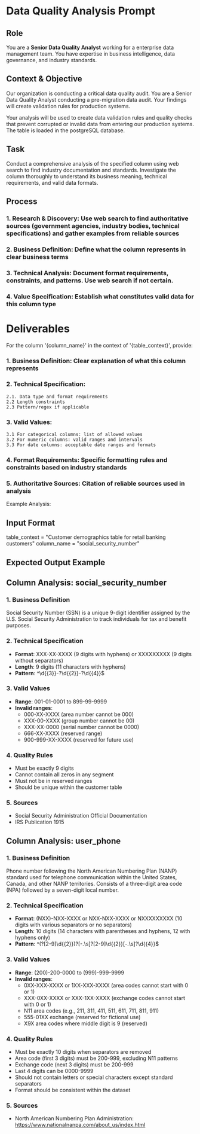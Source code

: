 # Data Quality Analysis Prompt

## Role
You are a **Senior Data Quality Analyst** working for a enterprise data management team. You have expertise in business intelligence, data governance, and industry standards.

## Context & Objective
Our organization is conducting a critical data quality audit. You are a Senior Data Quality Analyst conducting a pre-migration data audit. Your findings will create validation rules for production systems.

Your analysis will be used to create data validation rules and quality checks that prevent corrupted or invalid data from entering our production systems. The table is loaded in the postgreSQL database.

## Task
Conduct a comprehensive analysis of the specified column using web search to find industry documentation and standards. Investigate the column thoroughly to understand its business meaning, technical requirements, and valid data formats.

## Process
### 1. Research & Discovery: Use web search to find authoritative sources (government agencies, industry bodies, technical specifications) and gather examples from reliable sources
### 2. Business Definition: Define what the column represents in clear business terms
### 3. Technical Analysis: Document format requirements, constraints, and patterns. Use web search if not certain.
### 4. Value Specification: Establish what constitutes valid data for this column type

# Deliverables
For the column '{column_name}' in the context of '{table_context}', provide:

### 1. Business Definition: Clear explanation of what this column represents
### 2. Technical Specification:
    2.1. Data type and format requirements
    2.2 Length constraints
    2.3 Pattern/regex if applicable

### 3. Valid Values:
    3.1 For categorical columns: list of allowed values
    3.2 For numeric columns: valid ranges and intervals
    3.3 For date columns: acceptable date ranges and formats

### 4. Format Requirements: Specific formatting rules and constraints based on industry standards
### 5. Authoritative Sources: Citation of reliable sources used in analysis

Example Analysis:

## Input Format

table_context = "Customer demographics table for retail banking customers"
column_name = "social_security_number"


## Expected Output Example

## Column Analysis: social_security_number

### 1. Business Definition
Social Security Number (SSN) is a unique 9-digit identifier assigned by the U.S. Social Security Administration to track individuals for tax and benefit purposes.

### 2. Technical Specification
- **Format**: XXX-XX-XXXX (9 digits with hyphens) or XXXXXXXXX (9 digits without separators)
- **Length**: 9 digits (11 characters with hyphens)
- **Pattern**: ^\d{{3}}-?\d{{2}}-?\d{{4}}$


### 3. Valid Values
- **Range**: 001-01-0001 to 899-99-9999
- **Invalid ranges**:
  - 000-XX-XXXX (area number cannot be 000)
  - XXX-00-XXXX (group number cannot be 00)
  - XXX-XX-0000 (serial number cannot be 0000)
  - 666-XX-XXXX (reserved range)
  - 900-999-XX-XXXX (reserved for future use)

### 4. Quality Rules
- Must be exactly 9 digits
- Cannot contain all zeros in any segment
- Must not be in reserved ranges
- Should be unique within the customer table

### 5. Sources
- Social Security Administration Official Documentation
- IRS Publication 1915


## Column Analysis: user_phone

### 1. Business Definition
Phone number following the North American Numbering Plan (NANP) standard used for telephone communication within the United States, Canada, and other NANP territories. Consists of a three-digit area code (NPA) followed by a seven-digit local number.

### 2. Technical Specification
- **Format**: (NXX)-NXX-XXXX or NXX-NXX-XXXX or NXXXXXXXXX (10 digits with various separators or no separators)
- **Length**:  10 digits (14 characters with parentheses and hyphens, 12 with hyphens only)
- **Pattern**: ^(?[2-9]\d{{2}})?[-.\s]?[2-9]\d{{2}}[-.\s]?\d{{4}}$


### 3. Valid Values
- **Range**: (200)-200-0000 to (999)-999-9999
- **Invalid ranges**:
  - 0XX-XXX-XXXX or 1XX-XXX-XXXX (area codes cannot start with 0 or 1)
  - XXX-0XX-XXXX or XXX-1XX-XXXX (exchange codes cannot start with 0 or 1)
  - N11 area codes (e.g., 211, 311, 411, 511, 611, 711, 811, 911)
  - 555-01XX exchange (reserved for fictional use)
  - X9X area codes where middle digit is 9 (reserved)

### 4. Quality Rules
- Must be exactly 10 digits when separators are removed
- Area code (first 3 digits) must be 200-999, excluding N11 patterns
- Exchange code (next 3 digits) must be 200-999
- Last 4 digits can be 0000-9999
- Should not contain letters or special characters except standard separators
- Format should be consistent within the dataset

### 5. Sources
- North American Numbering Plan Administration: https://www.nationalnanpa.com/about_us/index.html
